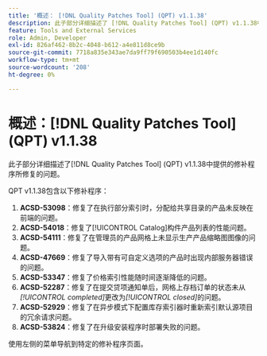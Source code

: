 ```yaml
---
title: '概述： [!DNL Quality Patches Tool] (QPT) v1.1.38'
description: 此子部分详细描述了 [!DNL Quality Patches Tool] (QPT) v1.1.38中提供的修补程序所修复的问题。
feature: Tools and External Services
role: Admin, Developer
exl-id: 826af462-8b2c-4048-b612-a4e811d8ce9b
source-git-commit: 7718a835e343ae7da9ff79f690503b4ee1d140fc
workflow-type: tm+mt
source-wordcount: '208'
ht-degree: 0%

---
```


# 概述：[!DNL Quality Patches Tool] (QPT) v1.1.38

此子部分详细描述了[!DNL Quality Patches Tool] (QPT) v1.1.38中提供的修补程序所修复的问题。

QPT v1.1.38包含以下修补程序：

1. **ACSD-53098**：修复了在执行部分索引时，分配给共享目录的产品未反映在前端的问题。
1. **ACSD-54018**：修复了[!UICONTROL Catalog]构件产品列表的性能问题。
1. **ACSD-54111**：修复了在管理员的产品网格上未显示生产产品缩略图图像的问题。
1. **ACSD-47669**：修复了导入带有可自定义选项的产品时出现内部服务器错误的问题。
1. **ACSD-53347**：修复了价格索引性能随时间逐渐降低的问题。
1. **ACSD-52287**：修复了在提交贷项通知单后，网格上存档订单的状态未从&#x200B;*[!UICONTROL completed]*&#x200B;更改为&#x200B;*[!UICONTROL closed]*&#x200B;的问题。
1. **ACSD-52929**：修复了在异步模式下配置库存索引器时重新索引默认源项目的冗余请求问题。
1. **ACSD-53824**：修复了在升级安装程序时部署失败的问题。

使用左侧的菜单导航到特定的修补程序页面。
